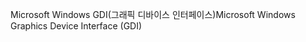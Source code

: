 <span data-ttu-id="76077-101">Microsoft Windows GDI(그래픽 디바이스 인터페이스)</span><span class="sxs-lookup"><span data-stu-id="76077-101">Microsoft Windows Graphics Device Interface (GDI)</span></span>